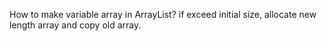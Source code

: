 How to make variable array in ArrayList?
if exceed initial size, allocate new length array and copy old array. 
